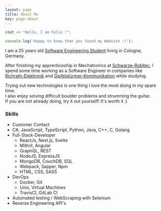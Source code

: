 ```yaml
---
layout: page
title: About Me
key: page-about
---
```


```c++
cout << "Hello, I am Felix !";
```

```js
console.log('Happy to know that you found my Website :)');
```

I am a 25 years old [Software Engineering Student](https://www.th-koeln.de) living in Cologne, Germany.

After finishing my apprenticeship in Mechatronics at [Schwarze-Robitec](https://www.schwarze-robitec.com), I spend some time working as a Software Engineer in companies like [Richrath-Elektronik](http://www.richrath-elektronik.de) and [Gipfelstürmer-Kommunikation](https://www.gipfelstuermer-kommunikation.com) while studying.

Trying out new technologies is one thing I love the most doing in my spare time.  
I also enjoy solving difficult boulder problems and strumming the guitar.  
If you are not already doing, try it out yourself! It's worth it :)

### Skills

- Customer Contact
- C#, JavaScript, TypeScript, Python, Java, C++, C, Golang
- Full-Stack-Developer
  - ReactJs, Next.js, Svelte
  - Mithril, Angular
  - GraphQL, REST
  - NodeJS, ExpressJS
  - MongoDB, CouchDB, SQL
  - Webpack, Sapper, Npm
  - HTML, CSS, SASS
- DevOps
  - Docker, Git
  - Unix, Virtual Machines
  - TravisCI, GitLab CI
- Automated testing / WebScraping with Selenium
- Reverse Engineering API's
